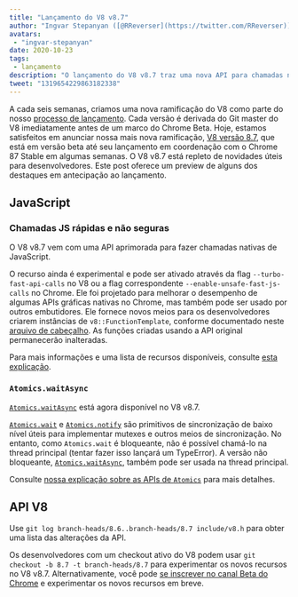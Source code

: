 ```yaml
---
title: "Lançamento do V8 v8.7"
author: "Ingvar Stepanyan ([@RReverser](https://twitter.com/RReverser)), um porta-voz do V8"
avatars:
 - "ingvar-stepanyan"
date: 2020-10-23
tags:
 - lançamento
description: "O lançamento do V8 v8.7 traz uma nova API para chamadas nativas, Atomics.waitAsync, correções de bugs e melhorias de desempenho."
tweet: "1319654229863182338"
---
```

A cada seis semanas, criamos uma nova ramificação do V8 como parte do nosso [processo de lançamento](https://v8.dev/docs/release-process). Cada versão é derivada do Git master do V8 imediatamente antes de um marco do Chrome Beta. Hoje, estamos satisfeitos em anunciar nossa mais nova ramificação, [V8 versão 8.7](https://chromium.googlesource.com/v8/v8.git/+log/branch-heads/8.7), que está em versão beta até seu lançamento em coordenação com o Chrome 87 Stable em algumas semanas. O V8 v8.7 está repleto de novidades úteis para desenvolvedores. Este post oferece um preview de alguns dos destaques em antecipação ao lançamento.

<!--truncate-->
## JavaScript

### Chamadas JS rápidas e não seguras

O V8 v8.7 vem com uma API aprimorada para fazer chamadas nativas de JavaScript.

O recurso ainda é experimental e pode ser ativado através da flag `--turbo-fast-api-calls` no V8 ou a flag correspondente `--enable-unsafe-fast-js-calls` no Chrome. Ele foi projetado para melhorar o desempenho de algumas APIs gráficas nativas no Chrome, mas também pode ser usado por outros embutidores. Ele fornece novos meios para os desenvolvedores criarem instâncias de `v8::FunctionTemplate`, conforme documentado neste [arquivo de cabeçalho](https://source.chromium.org/chromium/chromium/src/+/master:v8/include/v8-fast-api-calls.h). As funções criadas usando a API original permanecerão inalteradas.

Para mais informações e uma lista de recursos disponíveis, consulte [esta explicação](https://docs.google.com/document/d/1nK6oW11arlRb7AA76lJqrBIygqjgdc92aXUPYecc9dU/edit?usp=sharing).

### `Atomics.waitAsync`

[`Atomics.waitAsync`](https://github.com/tc39/proposal-atomics-wait-async/blob/master/PROPOSAL.md) está agora disponível no V8 v8.7.

[`Atomics.wait`](https://developer.mozilla.org/en-US/docs/Web/JavaScript/Reference/Global_Objects/Atomics/wait) e [`Atomics.notify`](https://developer.mozilla.org/en-US/docs/Web/JavaScript/Reference/Global_Objects/Atomics/notify) são primitivos de sincronização de baixo nível úteis para implementar mutexes e outros meios de sincronização. No entanto, como `Atomics.wait` é bloqueante, não é possível chamá-lo na thread principal (tentar fazer isso lançará um TypeError). A versão não bloqueante, [`Atomics.waitAsync`](https://github.com/tc39/proposal-atomics-wait-async/blob/master/PROPOSAL.md), também pode ser usada na thread principal.

Consulte [nossa explicação sobre as APIs de `Atomics`](https://v8.dev/features/atomics) para mais detalhes.

## API V8

Use `git log branch-heads/8.6..branch-heads/8.7 include/v8.h` para obter uma lista das alterações da API.

Os desenvolvedores com um checkout ativo do V8 podem usar `git checkout -b 8.7 -t branch-heads/8.7` para experimentar os novos recursos no V8 v8.7. Alternativamente, você pode [se inscrever no canal Beta do Chrome](https://www.google.com/chrome/browser/beta.html) e experimentar os novos recursos em breve.
